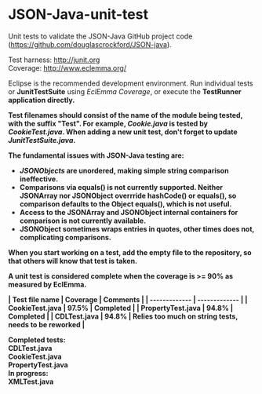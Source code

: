 # JSON-Java-unit-test
Unit tests to validate the JSON-Java GitHub project code (https://github.com/douglascrockford/JSON-java).<br>

Test harness: http://junit.org<br>
Coverage: http://www.eclemma.org/<br>

Eclipse is the recommended development environment.
Run individual tests or <b>JunitTestSuite</b> using *EclEmma Coverage*, or execute the <b>TestRunner<b> application directly.<br>

Test filenames should consist of the name of the module being tested, with the suffix "Test". 
For example, *Cookie.java* is tested by *CookieTest.java*.
When adding a new unit test, don't forget to update *JunitTestSuite.java*.

The fundamental issues with JSON-Java testing are:
* *JSONObjects* are unordered, making simple string comparison ineffective. 
* Comparisons via equals() is not currently supported. Neither JSONArray nor JSONObject overrride hashCode() or equals(), so comparison defaults to the Object equals(), which is not useful.
* Access to the JSONArray and JSONObject internal containers for comparison is not currently available.
* JSONObject sometimes wraps entries in quotes, other times does not, complicating comparisons.

When you start working on a test, add the empty file to the repository, so that others will know that test is taken.

A unit test is considered complete when the coverage is >= 90% as measured by EclEmma.

| Test file name  | Coverage | Comments |
| ------------- | ------------- |
| CookieTest.java  | 97.5%   | Completed |
| PropertyTest.java  | 94.8%  | Completed |
| CDLTest.java | 94.8% | Relies too much on string tests, needs to be reworked |

<b>Completed tests:</b><br>
CDLTest.java<br>
CookieTest.java<br>
PropertyTest.java<br>
<b>In progress:</b><br>
XMLTest.java<br>


